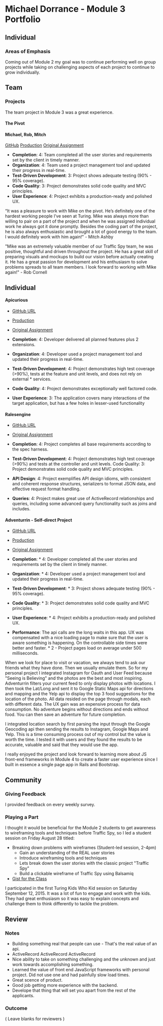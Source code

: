 # Michael Dorrance - Module 3 Portfolio

## Individual

### Areas of Emphasis

Coming out of Module 2 my goal was to continue performing well on group projects while taking on challenging aspects of each project to continue to grow individually.

## Team

### Projects

The team project in Module 3 was a great experience.

#### The Pivot

#### Michael, Rob, Mitch

[GitHub](http://github.com/mitchashby16/the_pivot)
[Production](http://farmers-market-pivot.herokuapp.com)
[Original Assignment](https://github.com/turingschool/lesson_plans/blob/master/ruby_03-professional_rails_applications/the_pivot.md)

* **Completion**: 4: Team completed all the user stories and requirements set by the client in timely manner.
* **Organization**: 4: Team used a project management tool and updated their progress in real-time.
* **Test-Driven Development**: 3: Project shows adequate testing (90% - 95% coverage).
* **Code Quality**: 3: Project demonstrates solid code quality and MVC principles.
* **User Experience**: 4: Project exhibits a production-ready and polished UX.

“It was a pleasure to work with Mike on the pivot. He’s definitely one of the hardest working people I’ve seen at Turing. Mike was always more than willing to pair on a part of the project and when he was assigned individual work he always got it done promptly. Besides the coding part of the project, he is also always enthusiastic and brought a lot of good energy to the team. I would definitely work with him again!"  - Mitch Ashby

"Mike was an extremely valuable member of our Traffic Spy team, he was positive, thoughtful and driven throughout the project. He has a great skill of preparing visuals and mockups to build our vision before actually creating it. He has a great passion for development and his enthusiasm to solve problems spreads to all team members. I look forward to working with Mike again!" - Rob Cornell

## Individual

#### Apicurious

* [GitHub URL](https://github.com/mdorrance/instaclone)
* [Production](https://sharefeed.herokuapp.com)
* [Original Assignment](https://github.com/turingschool/lesson_plans/blob/master/ruby_03-professional_rails_applications/apicurious.md)

* **Completion**: 4: Developer delivered all planned features plus 2 extensions.
* **Organization**: 4: Developer used a project management tool and updated their progress in real-time.
* **Test-Driven Development**: 4: Project demonstrates high test coverage (>90%), tests at the feature and unit levels, and does not rely on external * services.
* **Code Quality**: 4: Project demonstrates exceptionally well factored code.
* **User Experience**: 3: The application covers many interactions of the target application, but has a few holes in lesser-used functionality

#### Ralesengine

* [GitHub URL](https://github.com/mdorrance/Rails_Engine)
* [Original Assignment](https://github.com/turingschool/lesson_plans/blob/master/ruby_03-professional_rails_applications/rales_engine.md)

* **Completion**: 4: Project completes all base requirements according to the spec harness.
* **Test-Driven Development**: 4: Project demonstrates high test coverage (>90%) and tests at the controller and unit levels.
Code Quality: 3: Project demonstrates solid code quality and MVC principles.
* **API Design**: 4: Project exemplifies API design idioms, with consistent and coherent response structures, serializers to format JSON data, and effective request format handling.
* **Queries**: 4: Project makes great use of ActiveRecord relationships and queries, including some advanced query functionality such as joins and includes.

#### Adventurrin - Self-direct Project

* [GitHub URL](https://github.com/mdorrance/adventurrin)
* [Production](https://adventurrin.herokuapp.com)
* [Original Assignment](https://github.com/turingschool/lesson_plans/blob/master/ruby_03-professional_rails_applications/self_directed_project.md)

* **Completion**: * 4: Developer completed all the user stories and requirements set by the client in timely manner.
* **Organization**: * 4: Developer used a project management tool and updated their progress in real-time.
* **Test-Driven Development**: * 3: Project shows adequate testing (90% - 95% coverage).
* **Code Quality**: * 3: Project demonstrates solid code quality and MVC principles.
* **User Experience**: * 4: Project exhibits a production-ready and polished UX.
* **Performance**: The api calls are the long waits in this app. UX was compensated with a nice loading page to make sure that the user is aware something is happening. On the controllable side times were better and faster. * 2 - Project pages load on average under 500 milliseconds.

When we look for place to visit or vacation, we always tend to ask our friends what they have done. Then we usually emulate them. So for my personal project I integrated Instagram for Oauth and User Feed because "Seeing is Believing" and the photos are the best and most inspiring. Adventurrin filters your current feed to only display photos with locations. I then took the Lat/Long and sent it to Google Static Maps api for directions and mapping and the Yelp api to display the top 3 food suggestions for the location of the photo. All data resided on the page through modals, each with different data. The UX gain was an expensive process for data consumption. No adventure begins without directions and ends without food. You can then save an adventure for future completion.  

I integrated location search by first parsing the input through the Google Geocoding api then sending the results to Instagram, Google Maps and Yelp. This is a time consuming process out of my control but the value is worth the time. I tested it with users and they found the results to be accurate, valuable and said that they would use the app.

I really enjoyed the project and look forward to learning more about JS front-end frameworks in Module 4 to create a faster user experience since I built in essence a single page app in Rails and Bootstrap.

## Community

### Giving Feedback

I provided feedback on every weekly survey.

### Playing a Part

I thought it would be beneficial for the Module 2 students to get awareness to wireframing tools and techniques before Traffic Spy, so I led a student session on Friday August 28 titled:
* Breaking down problems with wireframes (Student-led session, 2-4pm)
  - Gain an understanding of the REAL user stories
  - Introduce wireframing tools and techniques
  - Lets break down the user stories with the classic project "Traffic Spy"
  - Build a clickable wireframe of Traffic Spy using Balsamiq
* [Gist for the Class](https://gist.github.com/mdorrance/0542aa31b9328bf80c9c)

I participated in the first Turing Kids Who Kid session on Saturday September 12, 2015. It was a lot of fun to engage and work with the kids. They had great enthusiasm so it was easy to explain concepts and challenge them to think differently to tackle the problem.

## Review

### Notes

* Building something real that people can use - That's the real value of an api.
* ActiveRecord ActiveRecord ActiveRecord 
* Nice ability to take on something challenging and the unknown and just work towards accomplishing something. 
* Learned the value of front end JavaScript frameworks with personal project. Did not use one and had painfully slow load times. 
* Great scence of product. 
* Good job getting more experience with the backend. 
* Develope that thing that will set you apart from the rest of the applicants. 


### Outcome

( Leave blanks for reviewers )
